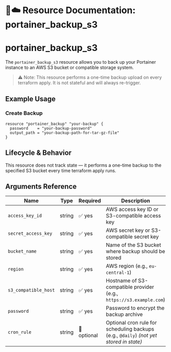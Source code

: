 # 💾☁️ **Resource Documentation: portainer_backup_s3**

# portainer_backup_s3
The `portainer_backup_s3` resource allows you to back up your Portainer instance to an AWS S3 bucket or compatible storage system.
> ⚠️ Note: This resource performs a one-time backup upload on every terraform apply. It is not stateful and will always re-trigger.

## Example Usage
### Create Backup

```hcl
resource "portainer_backup" "your-backup" {
  password    = "your-backup-password"
  output_path = "your-backup-path-for-tar-gz-file"
}
```

## Lifecycle & Behavior
This resource does not track state — it performs a one-time backup to the specified S3 bucket every time terraform apply runs.

## Arguments Reference

| Name                 | Type   | Required | Description                                                                   |
|----------------------|--------|----------|-------------------------------------------------------------------------------|
| `access_key_id`      | string | ✅ yes   | AWS access key ID or S3-compatible access key                                 |
| `secret_access_key`  | string | ✅ yes   | AWS secret key or S3-compatible secret key                                    |
| `bucket_name`        | string | ✅ yes   | Name of the S3 bucket where backup should be stored                           |
| `region`             | string | ✅ yes   | AWS region (e.g., `eu-central-1`)                                             |
| `s3_compatible_host` | string | ✅ yes   | Hostname of S3-compatible provider (e.g., `https://s3.example.com`)           |
| `password`           | string | ✅ yes   | Password to encrypt the backup archive                                        |
| `cron_rule`          | string | 🚫 optional | Optional cron rule for scheduling backups (e.g., `@daily`) *(not yet stored in state)* |
